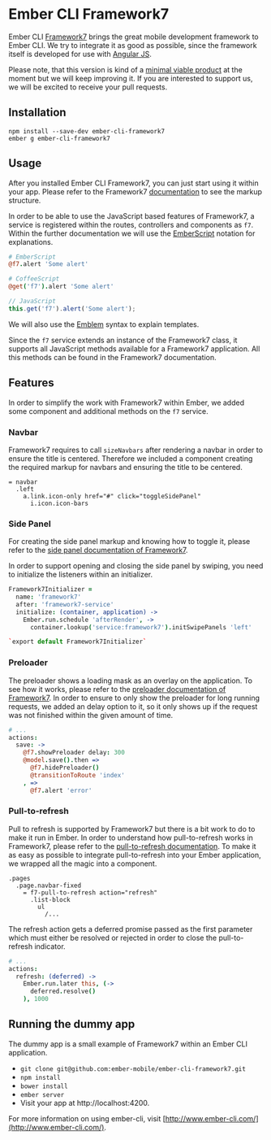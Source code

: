 # Ember CLI Framework7

Ember CLI [Framework7](http://www.idangero.us/framework7/) brings the great
mobile development framework to Ember CLI. We try to integrate it as good as
possible, since the framework itself is developed for use with
[Angular JS](https://angularjs.org/).

Please note, that this version is kind of a [minimal viable product](https://en.wikipedia.org/wiki/Minimum_viable_product)
at the moment but we will keep improving it. If you are interested to
support us, we will be excited to receive your pull requests.

## Installation

    npm install --save-dev ember-cli-framework7
    ember g ember-cli-framework7

## Usage

After you installed Ember CLI Framework7, you can just start using it
within your app. Please refer to the Framework7 [documentation](http://www.idangero.us/framework7/docs/)
to see the markup structure.

In order to be able to use the JavaScript based features of Framework7,
a service is registered within the routes, controllers and components as
`f7`. Within the further documentation we will use the [EmberScript](http://emberscript.com/)
notation for explanations.

```coffeescript
# EmberScript
@f7.alert 'Some alert'
```

```coffeescript
# CoffeeScript
@get('f7').alert 'Some alert'
```

```javascript
// JavaScript
this.get('f7').alert('Some alert');
```

We will also use the [Emblem](http://emblemjs.com/) syntax to explain templates.

Since the `f7` service extends an instance of the Framework7 class, it
supports all JavaScript methods available for a Framework7 application.
All this methods can be found in the Framework7 documentation.

## Features

In order to simplify the work with Framework7 within Ember, we added
some component and additional methods on the `f7` service.

### Navbar

Framework7 requires to call `sizeNavbars` after rendering a navbar in
order to ensure the title is centered. Therefore we included a component
creating the required markup for navbars and ensuring the title to be
centered.

```emblem
= navbar
  .left
    a.link.icon-only href="#" click="toggleSidePanel"
      i.icon.icon-bars
```

### Side Panel

For creating the side panel markup and knowing how to toggle it, please refer
to the [side panel documentation of Framework7](http://www.idangero.us/framework7/docs/side-panels.html).

In order to support opening and closing the side panel by swiping, you
need to initialize the listeners within an initializer.

```coffeescript
Framework7Initializer =
  name: 'framework7'
  after: 'framework7-service'
  initialize: (container, application) ->
    Ember.run.schedule 'afterRender', ->
      container.lookup('service:framework7').initSwipePanels 'left'

`export default Framework7Initializer`
```

### Preloader

The preloader shows a loading mask as an overlay on the application. To
see how it works, please refer to the [preloader documentation of
Framework7](http://www.idangero.us/framework7/docs/preloader.html). In
order to ensure to only show the preloader for long running requests, we
added an delay option to it, so it only shows up if the request was not
finished within the given amount of time.

```coffeescript
# ...
actions:
  save: ->
    @f7.showPreloader delay: 300
    @model.save().then =>
      @f7.hidePreloader()
      @transitionToRoute 'index'
    , =>
      @f7.alert 'error'
```

### Pull-to-refresh

Pull to refresh is supported by Framework7 but there is a bit work to do
to make it run in Ember. In order to understand how pull-to-refresh
works in Framework7, please refer to the [pull-to-refresh
documentation](http://www.idangero.us/framework7/docs/pull-to-refresh.html). To make it as easy as possible to integrate pull-to-refresh into your Ember application, we wrapped all the magic into a component.

```emblem
.pages
  .page.navbar-fixed
    = f7-pull-to-refresh action="refresh"
      .list-block
        ul
          /...
```

The refresh action gets a deferred promise passed as the first parameter
which must either be resolved or rejected in order to close the
pull-to-refresh indicator.

```coffeescript
# ...
actions:
  refresh: (deferred) ->
    Ember.run.later this, (->
      deferred.resolve()
    ), 1000
```

## Running the dummy app

The dummy app is a small example of Framework7 within an Ember CLI
application.

* `git clone git@github.com:ember-mobile/ember-cli-framework7.git`
* `npm install`
* `bower install`
* `ember server`
* Visit your app at http://localhost:4200.

For more information on using ember-cli, visit [http://www.ember-cli.com/](http://www.ember-cli.com/).
